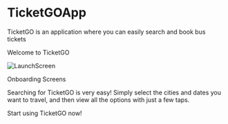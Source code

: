 # TicketGOApp
TicketGO is an application where you can easily search and book bus tickets



Welcome to TicketGO

![LaunchScreen](https://user-images.githubusercontent.com/111681902/231446943-fe33da7d-660c-40d7-add4-c52de4935689.png)

Onboarding Screens


Searching for TicketGO is very easy! Simply select the cities and dates you want to travel, and then view all the options with just a few taps.


Start using TicketGO now!






